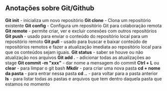 ## Anotações sobre Git/Github

**Git init** - inicializa um novo repositório
**Git clone** - Clona um repositório existente
**Git config** - Configura um repositório Git para colaboração remota
**Git remote** - permite criar, ver e excluir conexões com outros repositórios
**Git push** - usado para enviar o conteúdo do repositório local para um repositório remoto
**Git pull** - usado para buscar e baixar conteúdo de repositórios remotos e fazer a atualização
imediata ao repositório local para que os conteúdos sejam iguais.
**Git status** - saber se houve ou não atualização nos arquivos
**Git add .** - adicionar todas as atualizações ao stage
**Git commit -m "xxx"** - dar nome a mensagem do commit
**Ctrl + L** ou **clear** - para limpar o git bash
**Mkdir** - para criar uma nova pasta
**cd + nome da pasta** - para entrar nessa pasta
**cd ..** - para voltar para a pasta anterior
**ls** - para listar todas as pastas e arquivos que tem dentro daquela pasta que estamos no momento
